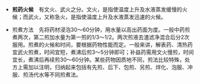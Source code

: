 - **煎药火候**　有文火、武火之分。文火，是指使温度上升及水液蒸发缓慢的火候；而武火，又称急火，是指使温度上升及水液蒸发迅速的火候。

- 煎煮方法　先将药材浸泡30～60分钟，用水量以高出药面为度。一般中药煎煮两次，第二煎加水量为第一煎的1/3～1/2。两次煎液去渣滤净混合后分2次服用。煎煮的火候和时间，要根据药物性能而定。一般来讲，解表药、清热药宜武火煎煮，时间宜短，煮沸后煎3～5分钟即可；补益药需用文火慢煎，时间宜长，煮沸后再续煎30～60分钟。某些药物因质地不同，煎法比较特殊，处方上需加以注明，归纳起来包括有先煎、后下、包煎、另煎、烊化、泡服、冲服、煎汤代水等不同煎煮法。
